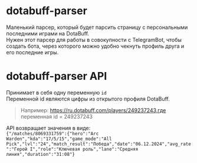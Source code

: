 # dotabuff-parser
Маленький парсер, который будет парсить страницу с персональными последними играми на DotaBuff.  
Нужен этот парсер для работы в совокупности с TelegramBot, чтобы создать бота, через которого можно удобно чекнуть профиль друга и его последние игры.  
  
# dotabuff-parser API
Принимает в себя одну переменную ```id```  
Переменной id являются цифры из открытого профиля DotaBuff.  
>Например: https://ru.dotabuff.com/players/249237243,где переменная id = 249237243

    
API возвращает значения в виде:  
```{"/matches/8069331759":{"hero":"Arc Warden","kda":"17/5/15","game_mode":"All Pick","lvl":"24","match_result":"Победа","date":"06.12.2024","avg_rate":"Герой I","role":"Ключевая роль","lane":"Средняя линия","duration":"31:08"}```